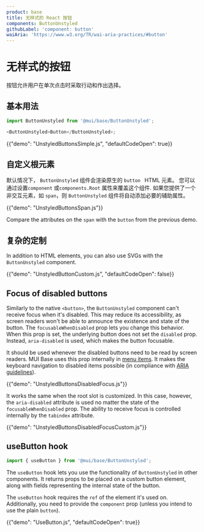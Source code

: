 ```yaml
---
product: base
title: 无样式的 React 按钮
components: ButtonUnstyled
githubLabel: 'component: button'
waiAria: 'https://www.w3.org/TR/wai-aria-practices/#button'
---
```


# 无样式的按钮

<p class="description">按钮允许用户在单次点击时采取行动和作出选择。</p>

## 基本用法

```js
import ButtonUnstyled from '@mui/base/ButtonUnstyled';

<ButtonUnstyled>Button</ButtonUnstyled>;
```

{{"demo": "UnstyledButtonsSimple.js", "defaultCodeOpen": true}}

## 自定义根元素

默认情况下， `ButtonUnstyled` 组件会渲染原生的 `button ` HTML 元素。 您可以通过设置`component` 或`components.Root` 属性来覆盖这个组件. 如果您提供了一个非交互元素，如 `span`，则 ` ButtonUnstyled ` 组件将自动添加必要的辅助属性。

{{"demo": "UnstyledButtonsSpan.js"}}

Compare the attributes on the `span` with the `button` from the previous demo.

## 复杂的定制

In addition to HTML elements, you can also use SVGs with the `ButtonUnstyled` component.

{{"demo": "UnstyledButtonCustom.js", "defaultCodeOpen": false}}

## Focus of disabled buttons

Similarly to the native `<button>`, the `ButtonUnstyled` component can't receive focus when it's disabled. This may reduce its accessibility, as screen readers won't be able to announce the existence and state of the button. The `focusableWhenDisabled` prop lets you change this behavior. When this prop is set, the underlying button does not set the `disabled` prop. Instead, `aria-disabled` is used, which makes the button focusable.

It should be used whenever the disabled buttons need to be read by screen readers. MUI Base uses this prop internally in [menu items](/base/react-menu/). It makes the keyboard navigation to disabled items possible (in compliance with [ARIA guidelines](https://www.w3.org/TR/wai-aria-practices-1.2/#h-note-17)).

{{"demo": "UnstyledButtonsDisabledFocus.js"}}

It works the same when the root slot is customized. In this case, however, the `aria-disabled` attribute is used no matter the state of the `focusableWhenDisabled` prop. The ability to receive focus is controlled internally by the `tabindex` attribute.

{{"demo": "UnstyledButtonsDisabledFocusCustom.js"}}

## useButton hook

```js
import { useButton } from '@mui/base/ButtonUnstyled';
```

The `useButton` hook lets you use the functionality of `ButtonUnstyled` in other components. It returns props to be placed on a custom button element, along with fields representing the internal state of the button.

The `useButton` hook requires the `ref` of the element it's used on. Additionally, you need to provide the `component` prop (unless you intend to use the plain `button`).

{{"demo": "UseButton.js", "defaultCodeOpen": true}}
